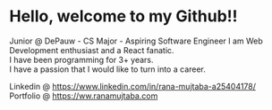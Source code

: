 
# Hello, welcome to my Github!!
Junior @ DePauw - CS Major - Aspiring Software Engineer
I am Web Development enthusiast and a React fanatic.        
I have been programming for 3+ years.                 
I have a passion that I would like to turn into a career.         

Linkedin @ https://www.linkedin.com/in/rana-mujtaba-a25404178/              
Portfolio @ https://ww.ranamujtaba.com

